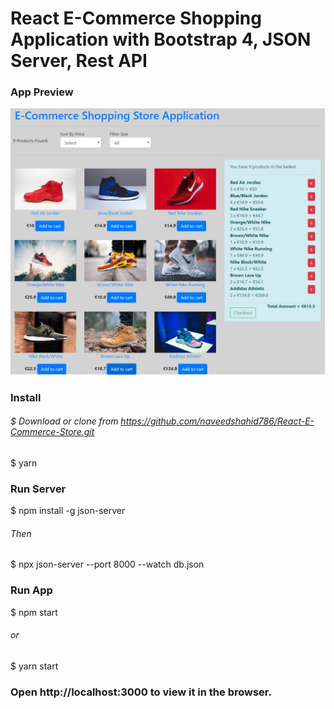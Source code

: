 # React E-Commerce Shopping Application with Bootstrap 4, JSON Server, Rest API

### App Preview
![](ReactStore.JPG)

### Install
###### $ Download or clone from https://github.com/naveedshahid786/React-E-Commerce-Store.git
$ yarn


### Run Server
$ npm install -g json-server

###### Then
$ npx json-server --port 8000 --watch db.json


### Run App
$ npm start
###### or
$ yarn start


### Open http://localhost:3000 to view it in the browser.
